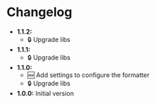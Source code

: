<!-- Formatted by https://github.com/quilicicf/markdown-formatter -->

# Changelog

* __1.1.2:__
  * :lock: Upgrade libs
* __1.1.1:__
  * :lock: Upgrade libs
* __1.1.0:__
  * :new: Add settings to configure the formatter
  * :lock: Upgrade libs
* __1.0.0:__ Initial version
